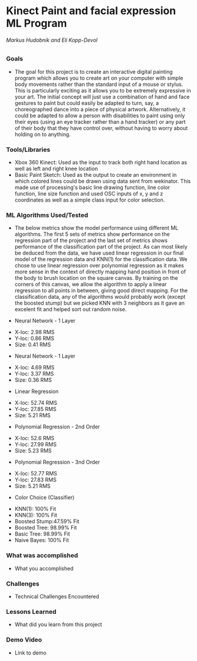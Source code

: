# Kinect Paint and facial expression ML Program

###### Markus Hudobnik and Eli Kopp-Devol

### Goals
* The goal for this project is to create an interactive digital painting program which allows you to create art on your computer with simple body movements rather than the standard input of a mouse or stylus. This is particularly exciting as it allows you to be extremely expressive in your art. The initial concept will just use a combination of hand and face gestures to paint but could easily be adapted to turn, say, a choreographed dance into a piece of physical artwork. Alternatively, it could be adapted to allow a person with disabilities to paint using only their eyes (using an eye tracker rather than a hand tracker) or any part of their body that they have control over, without having to worry about holding on to anything. 

### Tools/Libraries
* Xbox 360 Kinect: Used as the input to track both right hand location as well as left and right knee location
* Basic Paint Sketch: Used as the output to create an environment in which colored lines could be drawn using data sent from wekinator. This made use of processing's basic line drawing function, line color function, line size function and used OSC inputs of x, y and z coordinates as well as a simple class input for color selection. 

### ML Algorithms Used/Tested
* The below metrics show the model performance using different ML algorithms. The first 5 sets of metrics show performance on the regression part of the project and the last set of metrics shows performance of the classification part of the project. As can most likely be deduced from the data, we have used linear regression in our final model of the regression data and KNN(1) for the classification data. We chose to use linear regression over polynomial regression as it makes more sense in the context of directly mapping hand position in front of the body to brush location on the square canvas. By training on the corners of this canvas, we allow the algorithm to apply a linear regression to all points in between, giving good direct mapping. For the classification data, any of the algorithms would probably work (except the boosted stump) but we picked KNN with 3 neighbors as it gave an excelent fit and helped sort out random noise. 

* Neural Network - 1 Layer
- X-loc: 2.98 RMS
- Y-loc: 0.86 RMS
- Size: 0.41 RMS

* Neural Network - 1 Layer
- X-loc: 4.69 RMS
- Y-loc: 3.37 RMS
- Size: 0.36 RMS

* Linear Regression
- X-loc: 52.74 RMS
- Y-loc: 27.85 RMS
- Size: 5.21 RMS

* Polynomial Regression - 2nd Order
- X-loc: 52.6 RMS
- Y-loc: 27.99 RMS
- Size: 5.23 RMS

* Polynomial Regression - 3nd Order
- X-loc: 52.77 RMS
- Y-loc: 27.83 RMS
- Size: 5.21 RMS

* Color Choice (Classifier)
- KNN(1): 100% Fit
- KNN(3): 100% Fit
- Boosted Stump:47.59% Fit
- Boosted Tree: 98.99% Fit
- Basic Tree:  98.99% Fit
- Naive Bayes: 100% Fit

### What was accomplished
* What you accomplished

### Challenges
* Technical Challenges Encountered

### Lessons Learned
* What did you learn from this project

### Demo Video
* Link to demo
